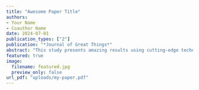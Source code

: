 ```yaml
---
title: "Awesome Paper Title"
authors:
- Your Name
- Coauthor Name
date: 2024-07-01
publication_types: ["2"]
publication: "*Journal of Great Things*"
abstract: "This study presents amazing results using cutting-edge techniques in AI."
featured: true
image:
  filename: featured.jpg
  preview_only: false
url_pdf: "uploads/my-paper.pdf"
---
```

